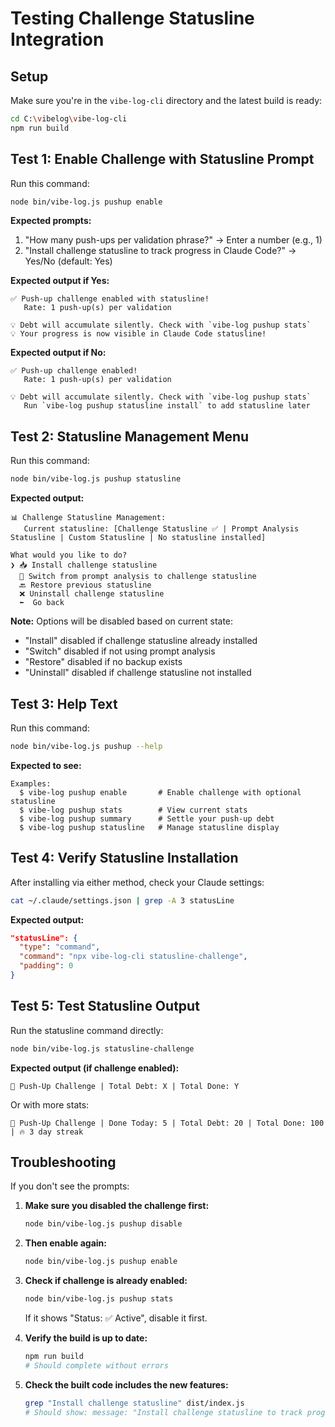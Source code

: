 # Testing Challenge Statusline Integration

## Setup

Make sure you're in the `vibe-log-cli` directory and the latest build is ready:

```bash
cd C:\vibelog\vibe-log-cli
npm run build
```

## Test 1: Enable Challenge with Statusline Prompt

Run this command:

```bash
node bin/vibe-log.js pushup enable
```

**Expected prompts:**
1. "How many push-ups per validation phrase?" → Enter a number (e.g., 1)
2. "Install challenge statusline to track progress in Claude Code?" → Yes/No (default: Yes)

**Expected output if Yes:**
```
✅ Push-up challenge enabled with statusline!
   Rate: 1 push-up(s) per validation

💡 Debt will accumulate silently. Check with `vibe-log pushup stats`
💡 Your progress is now visible in Claude Code statusline!
```

**Expected output if No:**
```
✅ Push-up challenge enabled!
   Rate: 1 push-up(s) per validation

💡 Debt will accumulate silently. Check with `vibe-log pushup stats`
   Run `vibe-log pushup statusline install` to add statusline later
```

## Test 2: Statusline Management Menu

Run this command:

```bash
node bin/vibe-log.js pushup statusline
```

**Expected output:**

```
📊 Challenge Statusline Management:
   Current statusline: [Challenge Statusline ✅ | Prompt Analysis Statusline | Custom Statusline | No statusline installed]

What would you like to do?
❯ 📥 Install challenge statusline
  🔄 Switch from prompt analysis to challenge statusline
  🔙 Restore previous statusline
  ❌ Uninstall challenge statusline
  ⬅️  Go back
```

**Note:** Options will be disabled based on current state:
- "Install" disabled if challenge statusline already installed
- "Switch" disabled if not using prompt analysis
- "Restore" disabled if no backup exists
- "Uninstall" disabled if challenge statusline not installed

## Test 3: Help Text

Run this command:

```bash
node bin/vibe-log.js pushup --help
```

**Expected to see:**
```
Examples:
  $ vibe-log pushup enable       # Enable challenge with optional statusline
  $ vibe-log pushup stats        # View current stats
  $ vibe-log pushup summary      # Settle your push-up debt
  $ vibe-log pushup statusline   # Manage statusline display
```

## Test 4: Verify Statusline Installation

After installing via either method, check your Claude settings:

```bash
cat ~/.claude/settings.json | grep -A 3 statusLine
```

**Expected output:**
```json
"statusLine": {
  "type": "command",
  "command": "npx vibe-log-cli statusline-challenge",
  "padding": 0
}
```

## Test 5: Test Statusline Output

Run the statusline command directly:

```bash
node bin/vibe-log.js statusline-challenge
```

**Expected output (if challenge enabled):**
```
💪 Push-Up Challenge | Total Debt: X | Total Done: Y
```

Or with more stats:
```
💪 Push-Up Challenge | Done Today: 5 | Total Debt: 20 | Total Done: 100 | 🔥 3 day streak
```

## Troubleshooting

If you don't see the prompts:

1. **Make sure you disabled the challenge first:**
   ```bash
   node bin/vibe-log.js pushup disable
   ```

2. **Then enable again:**
   ```bash
   node bin/vibe-log.js pushup enable
   ```

3. **Check if challenge is already enabled:**
   ```bash
   node bin/vibe-log.js pushup stats
   ```
   If it shows "Status: ✅ Active", disable it first.

4. **Verify the build is up to date:**
   ```bash
   npm run build
   # Should complete without errors
   ```

5. **Check the built code includes the new features:**
   ```bash
   grep "Install challenge statusline" dist/index.js
   # Should show: message: "Install challenge statusline to track progress in Claude Code?",
   ```
